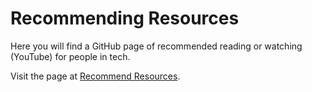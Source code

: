 # Recommending Resources
Here you will find a GitHub page of recommended reading or watching (YouTube) for people in tech.

Visit the page at [Recommend Resources](https://dwsmith1983.github.io/recommend-resources/).
